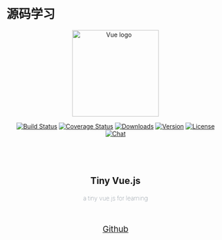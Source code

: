 # 源码学习

<p align="center"><a href="https://vuejs.org" target="_blank" rel="noopener noreferrer"><img width="200" src="https://vuejs.org/images/logo.png" alt="Vue logo"></a></p>

<p align="center">
  <a href="https://circleci.com/gh/vuejs/vue/tree/dev"><img src="https://img.shields.io/circleci/project/github/vuejs/vue/dev.svg?sanitize=true" alt="Build Status"></a>
  <a href="https://codecov.io/github/vuejs/vue?branch=dev"><img src="https://img.shields.io/codecov/c/github/vuejs/vue/dev.svg?sanitize=true" alt="Coverage Status"></a>
  <a href="https://npmcharts.com/compare/vue?minimal=true"><img src="https://img.shields.io/npm/dm/vue.svg?sanitize=true" alt="Downloads"></a>
  <a href="https://www.npmjs.com/package/vue"><img src="https://img.shields.io/npm/v/vue.svg?sanitize=true" alt="Version"></a>
  <a href="https://www.npmjs.com/package/vue"><img src="https://img.shields.io/npm/l/vue.svg?sanitize=true" alt="License"></a>
  <a href="https://chat.vuejs.org/"><img src="https://img.shields.io/badge/chat-on%20discord-7289da.svg?sanitize=true" alt="Chat"></a>
  <br>
</p>

<h2 align="center" style="margin: 0;padding-top: 4.6rem;border-bottom:none">Tiny Vue.js</h2>

<h4 align="center" style="color: #2c3e50;font-weight: lighter;">a tiny vue.js for learning</h4>

<p style="display: flex; justify-content: center;"><a style="font-size: 1.2rem;text-decoration:underline;margin-top:2rem" href="https://github.com/jonny-wei/tiny-vue" target="_blank">Github</a></p>

